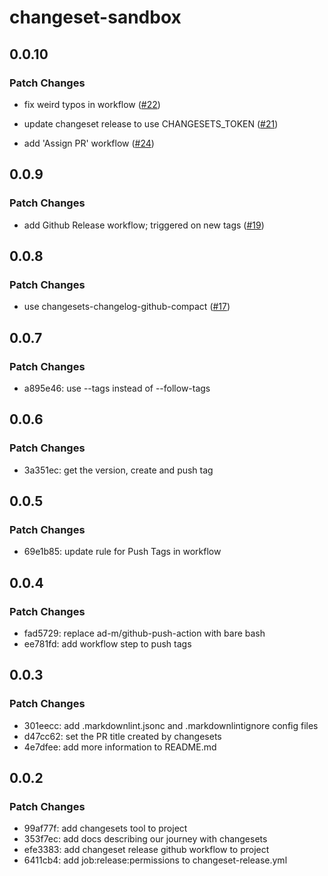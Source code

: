 # changeset-sandbox

## 0.0.10

### Patch Changes

- fix weird typos in workflow ([#22](https://github.com/chizmw/changeset-sandbox/pull/22))

- update changeset release to use CHANGESETS_TOKEN ([#21](https://github.com/chizmw/changeset-sandbox/pull/21))

- add 'Assign PR' workflow ([#24](https://github.com/chizmw/changeset-sandbox/pull/24))

## 0.0.9

### Patch Changes

- add Github Release workflow; triggered on new tags ([#19](https://github.com/chizmw/changeset-sandbox/pull/19))

## 0.0.8

### Patch Changes

- use changesets-changelog-github-compact ([#17](https://github.com/chizmw/changeset-sandbox/pull/17))

## 0.0.7

### Patch Changes

- a895e46: use --tags instead of --follow-tags

## 0.0.6

### Patch Changes

- 3a351ec: get the version, create and push tag

## 0.0.5

### Patch Changes

- 69e1b85: update rule for Push Tags in workflow

## 0.0.4

### Patch Changes

- fad5729: replace ad-m/github-push-action with bare bash
- ee781fd: add workflow step to push tags

## 0.0.3

### Patch Changes

- 301eecc: add .markdownlint.jsonc and .markdownlintignore config files
- d47cc62: set the PR title created by changesets
- 4e7dfee: add more information to README.md

## 0.0.2

### Patch Changes

- 99af77f: add changesets tool to project
- 353f7ec: add docs describing our journey with changesets
- efe3383: add changeset release github workflow to project
- 6411cb4: add job:release:permissions to changeset-release.yml
